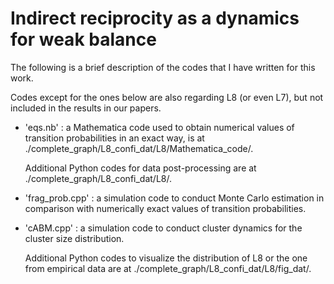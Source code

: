 # Indirect reciprocity as a dynamics for weak balance

The following is a brief description of the codes that I have written for this work.

Codes except for the ones below are also regarding L8 (or even L7), but not included in the results in our papers.


* 'eqs.nb' : a Mathematica code used to obtain numerical values of transition probabilities in an exact way, is at ./complete_graph/L8_confi_dat/L8/Mathematica_code/.

  Additional Python codes for data post-processing are at ./complete_graph/L8_confi_dat/L8/.

* 'frag_prob.cpp' : a simulation code to conduct Monte Carlo estimation in comparison with numerically exact values of transition probabilities.

* 'cABM.cpp' : a simulation code to conduct cluster dynamics for the cluster size distribution.

  Additional Python codes to visualize the distribution of L8 or the one from empirical data are at ./complete_graph/L8_confi_dat/L8/fig_dat/.
  <br/>
